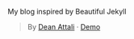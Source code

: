 My blog inspired by Beautiful Jekyll

> By [Dean Attali](https://deanattali.com) &middot; [Demo](https://beautifuljekyll.com/)
